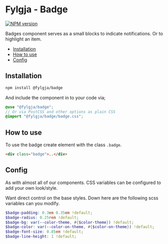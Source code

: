 # Fylgja - Badge

[![NPM version](https://img.shields.io/npm/v/@fylgja/badge.svg)](https://www.npmjs.org/package/@fylgja/badge)

Badges component serves as a small blocks to indicate notifications.
Or to highlight an item.

- [Installation](#installation)
- [How to use](#how-to-use)
- [Config](#config)

## Installation

```bash
npm install @fylgja/badge
```

And include the component in to your code via;

```scss
@use "@fylgja/badge";
// Or via PostCSS and other options as plain CSS
@import "@fylgja/badge/badge.css";
```

## How to use

To use the badge create element with the class `.badge`.

```html
<div class="badge">..</div>
```

## Config

As with almost all of our components.
CSS variables can be configured to add your own look/style.

Want direct control on the base styles.
Down here are the following scss variables can you modify.

```scss
$badge-padding: 0.3em 0.35em !default;
$badge-radius: 0.25rem !default;
$badge-bg: var(--color-theme, #{$color-theme}) !default;
$badge-color: var(--color-on-theme, #{$color-on-theme}) !default;
$badge-font-size: 0.85em !default;
$badge-line-height: 1 !default;
```
